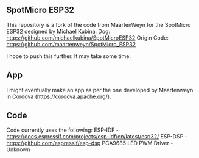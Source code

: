 ## SpotMicro ESP32

This repository is a fork of the code from MaartenWeyn for the SpotMicro ESP32 designed by Michael Kubina.
Dog: https://github.com/michaelkubina/SpotMicroESP32
Origin Code: https://github.com/maartenweyn/SpotMicro_ESP32

I hope to push this further. It may take some time.


## App

I might eventually make an app as per the one developed by Maartenweyn in Cordova (https://cordova.apache.org/).

## Code
Code currently uses the following:
ESP-IDF - https://docs.espressif.com/projects/esp-idf/en/latest/esp32/
ESP-DSP - https://github.com/espressif/esp-dsp
PCA9685 LED PWM Driver - Unknown
